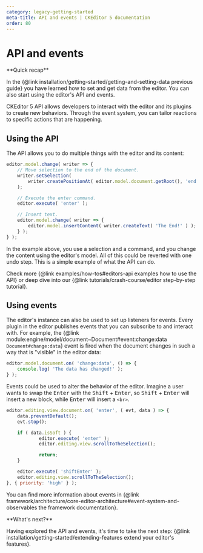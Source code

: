 ```yaml
---
category: legacy-getting-started
meta-title: API and events | CKEditor 5 documentation
order: 80
---
```


# API and events

<info-box hint>
**Quick recap**

In the {@link installation/getting-started/getting-and-setting-data previous guide} you have learned how to set and get data from the editor. You can also start using the editor's API and events.
</info-box>

CKEditor 5 API allows developers to interact with the editor and its plugins to create new behaviors. Through the event system, you can tailor reactions to specific actions that are happening.

## Using the API

The API allows you to do multiple things with the editor and its content:

```js
editor.model.change( writer => {
	// Move selection to the end of the document.
	writer.setSelection(
		writer.createPositionAt( editor.model.document.getRoot(), 'end' )
	);

	// Execute the enter command.
	editor.execute( 'enter' );

	// Insert text.
	editor.model.change( writer => {
		editor.model.insertContent( writer.createText( 'The End!' ) );
	} );
} );
```

In the example above, you use a selection and a command, and you change the content using the editor's model. All of this could be reverted with one undo step. This is a simple example of what the API can do.

Check more {@link examples/how-tos#editors-api examples how to use the API} or deep dive into our {@link tutorials/crash-course/editor step-by-step tutorial}.

## Using events

The editor's instance can also be used to set up listeners for events. Every plugin in the editor publishes events that you can subscribe to and interact with. For example, the {@link module:engine/model/document~Document#event:change:data `Document#change:data`} event is fired when the document changes in such a way that is "visible" in the editor data:

```js
editor.model.document.on( 'change:data', () => {
	console.log( 'The data has changed!' );
} );
```

Events could be used to alter the behavior of the editor. Imagine a user wants to swap the <kbd>Enter</kbd> with the <kbd>Shift</kbd> + <kbd>Enter</kbd>, so <kbd>Shift</kbd> + <kbd>Enter</kbd> will insert a new block, while <kbd>Enter</kbd> will insert a `<br>`.

```js
editor.editing.view.document.on( 'enter', ( evt, data ) => {
	data.preventDefault();
	evt.stop();

	if ( data.isSoft ) {
			editor.execute( 'enter' );
			editor.editing.view.scrollToTheSelection();

			return;
	}

	editor.execute( 'shiftEnter' );
	editor.editing.view.scrollToTheSelection();
}, { priority: 'high' } );
```

You can find more information about events in {@link framework/architecture/core-editor-architecture#event-system-and-observables the framework documentation}.

<info-box hint>
**What's next?**

Having explored the API and events, it's time to take the next step: {@link installation/getting-started/extending-features extend your editor's features}.
</info-box>
